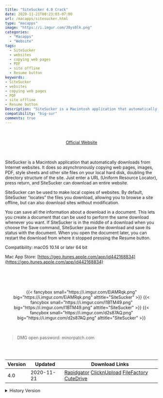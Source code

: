 ```yaml
---
title: "SiteSucker 4.0 Crack"
date: 2020-11-21T00:23:03-07:00
url: /macapps/sitesucker.html
type: "macapps"
image: "https://i.imgur.com/J0ys0lk.png"
categories:
  - "Macapps"
  - "Website"
tags:
  - SiteSucker
  - websites
  - copying web pages
  - PDF
  - site offline
  - Resume button
keywords:
- SiteSucker
- websites
- copying web pages
- PDF
- site offline
- Resume button
Description: "SiteSucker is a Macintosh application that automatically downloads from Internet websites. It does so asynchronously copying web pages, images, PDF, style sheets and other site files on your local hard disk, doubling the directory structure of the site"
compatibility: "big-sur"
comments: true
---
```


<br/>
<br/>
<center>
<a href="https://geo.itunes.apple.com/app/id442168834" target="blank"><div class="border border-blue-500 rounded-lg transition duration-500 
    ease-in-out w-48 text-lg text-blue-500 text-center px-2 hover:bg-blue-500 hover:text-white">
  Official Website 
</div></a>
</center>
<br/>
<br/>

SiteSucker is a Macintosh application that automatically downloads from Internet websites. It does so asynchronously copying web pages, images, PDF, style sheets and other site files on your local hard disk, doubling the directory structure of the site. Just enter a URL (Uniform Resource Locator), press return, and SiteSucker can download an entire website.

SiteSucker can be used to make local copies of websites. By default, SiteSucker “locates” the files you download, allowing you to browse a site offline, but can also download sites without modification.

You can save all the information about a download in a document. This lets you create a document that can be used to perform the same download whenever you want. If SiteSucker is in the middle of a download when you choose the Save command, SiteSucker pause the download and save its status with the document. When you open the document later, you can restart the download from where it stopped pressing the Resume button.

Compatibility: macOS 10.14 or later 64 bit

Mac App Store: [https://geo.itunes.apple.com/app/id442168834](https://geo.itunes.apple.com/app/id442168834)

<br/>
<br/>
<script async src="https://pagead2.googlesyndication.com/pagead/js/adsbygoogle.js"></script>
<ins class="adsbygoogle"
     style="display:block; text-align:center;"
     data-ad-layout="in-article"
     data-ad-format="fluid"
     data-ad-client="ca-pub-8746275014476192"
     data-ad-slot="5144997159"></ins>
<script>
     (adsbygoogle = window.adsbygoogle || []).push({});
</script>
<br/>
<br/>


<center>

<div class="w-full grid grid-cols-3 flex gap-2">
{{< fancybox small="https://i.imgur.com/EiAMRqk.png" big="https://i.imgur.com/EiAMRqk.png" alttitle="SiteSucker" >}}
{{< fancybox small="https://i.imgur.com/l1BTM49.png" big="https://i.imgur.com/l1BTM49.png" alttitle="SiteSucker" >}}
{{< fancybox small="https://i.imgur.com/d2s87AQ.png" big="https://i.imgur.com/d2s87AQ.png" alttitle="SiteSucker" >}}
</div>

</center>

<br/>
<br/>


> DMG open password: minorpatch.com

<br/>

<br/>
<div id="history_version" class="history_version">

| Version | Updated | Download Links |
| ---- | ---- | ---- |
| 4.0 | 2020-11-21 | [Rapidgator](https://ouo.io/X5BlVSw)   [ClicknUpload](https://ouo.io/NQC4vq)   [FileFactory](https://ouo.io/QQJTeA)   [CuteDrive](https://ouo.io/Jh7Vxj) |
<details>
<summary>History Version</summary>

| Version | Updated | Download Links |
| ---- | ---- | ---- |
| 3.2.6 | 2020-11-06 | [Rapidgator](https://ouo.io/xzDFYn)   [ClicknUpload](https://ouo.io/8T6ujMC)   [FileFactory](https://ouo.io/Wn8Hyn)   [CuteDrive](https://ouo.io/rmz5K2) |
| 3.2.5 | 2020-09-14 | [UsersCloud](https://ouo.io/t3HRaPg)   [ClicknUpload](https://ouo.io/t6urznw)   [FileFactory](https://ouo.io/pxpC3v)   [CuteDrive](https://ouo.io/Sk3oFk) |
| 3.2.4 | 2020-09-08 | [UsersCloud](https://ouo.io/sxy7SAt)   [ClicknUpload](https://ouo.io/GoWUet)   [FileFactory](https://ouo.io/7hO4KqF)   [CuteDrive](https://ouo.io/ukHPDf) |
| 3.2.3 | 2020-08-24 | [UsersCloud](https://ouo.io/bpahJZ)   [ClicknUpload](https://ouo.io/mvbwN2)   [FileFactory](https://ouo.io/sADY2n9)   [CuteDrive](https://ouo.io/BIACO8) |
| 3.2.2 | 2020-07-23 | [UsersCloud](https://ouo.io/CE3a3g)   [ClicknUpload](https://ouo.io/JfXj6v)   [FileFactory](https://ouo.io/H7YNXR6)   [CuteDrive](https://ouo.io/Zs68XT) |
| 3.2.1 | 2020-07-09 | [UsersCloud](https://ouo.io/L05SPV)   [ClicknUpload](https://ouo.io/L05SPV)   [FileFactory](https://ouo.io/JT9Kiy)   [CuteDrive](https://ouo.io/g0C254) |
| 3.2 | 2020-06-23 | [UsersCloud](https://ouo.io/IhM5zB)   [ClicknUpload](https://ouo.io/3ctE3y)   [FileFactory](https://ouo.io/ihzjq5)   [CuteDrive](https://ouo.io/Zh6XwW) |
| 3.1 | 2020-02-23 | [UsersCloud](https://ouo.io/j4gAc6)   [ClicknUpload](https://ouo.io/VvUCMc)   [FileFactory](https://ouo.io/TZ30Mq)   [CuteDrive](https://ouo.io/EZoVRPO) |
</details>

</div>
